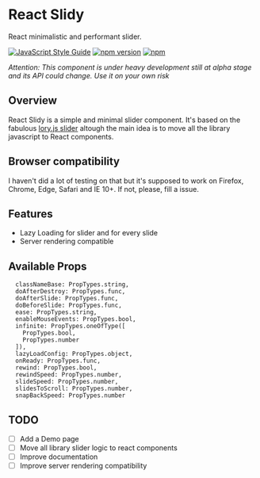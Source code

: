 # React Slidy

React minimalistic and performant slider.

[![JavaScript Style Guide](https://img.shields.io/badge/code%20style-standard-brightgreen.svg)](http://standardjs.com/)
[![npm version](https://badge.fury.io/js/react-lory.svg)](https://badge.fury.io/js/react-lory)
[![npm](https://img.shields.io/npm/dm/react-lory.svg?maxAge=2592000)](https://www.npmjs.com/package/react-lory)

_Attention: This component is under heavy development still at alpha stage and its API could change. Use it on your own risk_

## Overview

React Slidy is a simple and minimal slider component. It's based on the fabulous [lory.js slider](https://github.com/meandmax/lory) altough the main idea is to move all the library javascript to React components.

## Browser compatibility

I haven't did a lot of testing on that but it's supposed to work on Firefox, Chrome, Edge, Safari and IE 10+. If not, please, fill a issue.

## Features
* Lazy Loading for slider and for every slide
* Server rendering compatible

## Available Props

```
  classNameBase: PropTypes.string,
  doAfterDestroy: PropTypes.func,
  doAfterSlide: PropTypes.func,
  doBeforeSlide: PropTypes.func,
  ease: PropTypes.string,
  enableMouseEvents: PropTypes.bool,
  infinite: PropTypes.oneOfType([
    PropTypes.bool,
    PropTypes.number
  ]),
  lazyLoadConfig: PropTypes.object,
  onReady: PropTypes.func,
  rewind: PropTypes.bool,
  rewindSpeed: PropTypes.number,
  slideSpeed: PropTypes.number,
  slidesToScroll: PropTypes.number,
  snapBackSpeed: PropTypes.number
```

## TODO

* [ ] Add a Demo page
* [ ] Move all library slider logic to react components
* [ ] Improve documentation
* [ ] Improve server rendering compatibility
